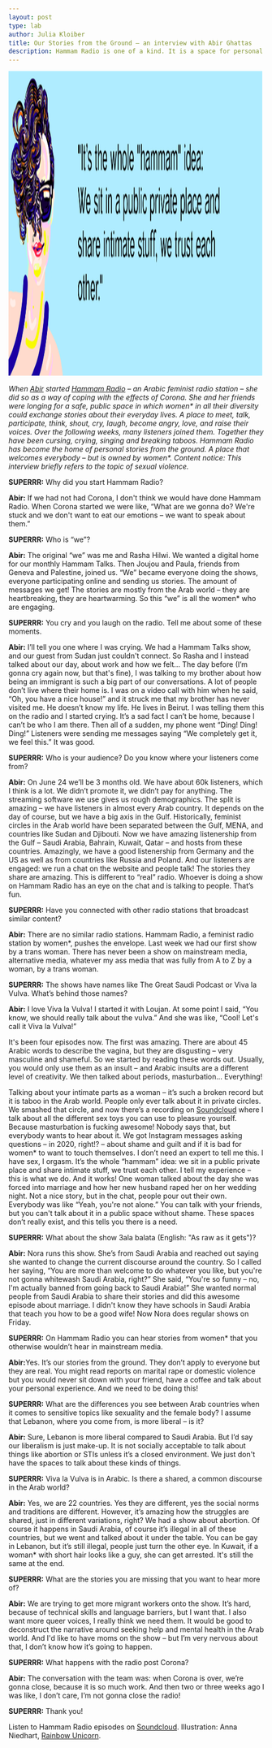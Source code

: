 ```yaml
---
layout: post
type: lab
author: Julia Kloiber
title: Our Stories from the Ground – an interview with Abir Ghattas
description: Hammam Radio is one of a kind. It is a space for personal stories of women* from the Arab world and beyond. 60.000 listeners cry, laugh, think and dream on air. 
---
```


<img src="/assets/img/blog/quoteabir.png" alt="Image with Visual of Abir and Slogan Our Stories from the Ground" width="500" height="600">
<p><em>When <a href="https://twitter.com/AbirGhattas">Abir</a> started <a href="https://yamakan.place/hammamradio/">Hammam Radio</a> – an Arabic feminist radio station – she did so as a way of coping with the effects of Corona. She and her friends were longing for a safe, public space in which women* in all their diversity could exchange stories about their everyday lives. A place to meet, talk, participate, think, shout, cry, laugh, become angry, love, and raise their voices. Over the following weeks, many listeners joined them. Together they have been cursing, crying, singing and breaking taboos. Hammam Radio has become the home of personal stories from the ground. A place that welcomes everybody – but is owned by women*. Content notice: This interview briefly refers to the topic of sexual violence.</em></p>


<p><b>SUPERRR:</b> Why did you start Hammam Radio?</p>
<p><b>Abir:</b> If we had not had Corona, I don't think we would have done Hammam Radio. When Corona started we were like, “What are we gonna do? We're stuck and we don't want to eat our emotions – we want to speak about them.”</p>

<p><b>SUPERRR:</b> Who is “we”?</p>
<p><b>Abir:</b> The original “we” was me and Rasha Hilwi. We wanted a digital home for our monthly Hammam Talks. Then Joujou and Paula, friends from Geneva and Palestine, joined us. “We” became everyone doing the shows, everyone participating online and sending us stories. The amount of messages we get! The stories are mostly from the Arab world – they are heartbreaking, they are heartwarming. So this “we” is all the women* who are engaging.<p>

<p><b>SUPERRR:</b> You cry and you laugh on the radio. Tell me about some of these moments.</p>

<p><b>Abir:</b> I’ll tell you one where I was crying. We had a Hammam Talks show, and our guest from Sudan just couldn't connect. So Rasha and I instead talked about our day, about work and how we felt... The day before (I’m gonna cry again now, but that's fine), I was talking to my brother about how being an immigrant is such a big part of our conversations. A lot of people don’t live where their home is. I was on a video call with him when he said, “Oh, you have a nice house!” and it struck me that my brother has never visited me. He doesn’t know my life. He lives in Beirut. I was telling them this on the radio and I started crying. It’s a sad fact I can’t be home, because I can’t be who I am there. Then all of a sudden, my phone went “Ding! Ding! Ding!” Listeners were sending me messages saying “We completely get it, we feel this.” It was good. </p>

<p><b>SUPERRR:</b> Who is your audience? Do you know where your listeners come from?</p>

<p><b>Abir:</b> On June 24 we’ll be 3 months old. We have about 60k listeners, which I think is a lot. We didn’t promote it, we didn’t pay for anything. The streaming software we use gives us rough demographics. The split is amazing – we have listeners in almost every Arab country. It depends on the day of course, but we have a big axis in the Gulf. Historically, feminist circles in the Arab world have been separated between the Gulf, MENA, and countries like Sudan and Djibouti. Now we have amazing listenership from the Gulf – Saudi Arabia, Bahrain, Kuwait, Qatar – and hosts from these countries. Amazingly, we have a good listenership from Germany and the US as well as from countries like Russia and Poland.
And our listeners are engaged: we run a chat on the website and people talk! The stories they share are amazing. This is different to “real” radio. Whoever is doing a show on Hammam Radio has an eye on the chat and is talking to people. That’s fun.</p>

<p><b>SUPERRR:</b> Have you connected with other radio stations that broadcast similar content?</p>

<p><b>Abir:</b> There are no similar radio stations. Hammam Radio, a feminist radio station by women*, pushes the envelope. Last week we had our first show by a trans woman. There has never been a show on mainstream media, alternative media, whatever my ass media that was fully from A to Z by a woman, by a trans woman.</p>

<p><b>SUPERRR:</b> The shows have names like The Great Saudi Podcast or Viva la Vulva. What’s behind those names?</p>

<p><b>Abir:</b> I love Viva la Vulva! I started it with Loujan. At some point I said, “You know, we should really talk about the vulva.” And she was like, “Cool! Let's call it Viva la Vulva!”</p>
<p>It's been four episodes now. The first was amazing. There are about 45 Arabic words to describe the vagina, but they are disgusting – very masculine and shameful. So we started by reading these words out. Usually, you would only use them as an insult – and Arabic insults are a different level of creativity. We then talked about periods, masturbation... Everything!</p>
<p>Talking about your intimate parts as a woman – it’s such a broken record but it is taboo in the Arab world. People only ever talk about it in private circles. We smashed that circle, and now there’s a recording on <a href="https://soundcloud.com/hammam-radio">Soundcloud</a> where I talk about all the different sex toys you can use to pleasure yourself. Because masturbation is fucking awesome! Nobody says that, but everybody wants to hear about it. We got Instagram messages asking questions – in 2020, right!? – about shame and guilt and if it is bad for women* to want to touch themselves. I don’t need an expert to tell me this. I have sex, I orgasm. It’s the whole “hammam” idea: we sit in a public private place and share intimate stuff, we trust each other. I tell my experience – this is what we do. And it works! One woman talked about the day she was forced into marriage and how her new husband raped her on her wedding night. Not a nice story, but in the chat, people pour out their own. Everybody was like “Yeah, you're not alone.” You can talk with your friends, but you can't talk about it in a public space without shame. These spaces don’t really exist, and this tells you there is a need. </p>

<p><b>SUPERRR:</b> What about the show 3ala balata (English: "As raw as it gets")?</p>

<p><b>Abir:</b> Nora runs this show. She’s from Saudi Arabia and reached out saying she wanted to change the current discourse around the country. So I called her saying, “You are more than welcome to do whatever you like, but you're not gonna whitewash Saudi Arabia, right?” She said, “You're so funny – no, I'm actually banned from going back to Saudi Arabia!”
She wanted normal people from Saudi Arabia to share their stories and did this awesome episode about marriage. I didn't know they have schools in Saudi Arabia that teach you how to be a good wife! Now Nora does regular shows on Friday.</p>

<p><b>SUPERRR:</b> On Hammam Radio you can hear stories from women* that you otherwise wouldn’t hear in mainstream media. </p>
<p><b>Abir:</b>Yes. It’s our stories from the ground. They don’t apply to everyone but they are real. You might read reports on marital rape or domestic violence but you would never sit down with your friend, have a coffee and talk about your personal experience. And we need to be doing this!</p>

<p><b>SUPERRR:</b> What are the differences you see between Arab countries when it comes to sensitive topics like sexuality and the female body? I assume that Lebanon, where you come from, is more liberal – is it?</p>

<p><b>Abir:</b> Sure, Lebanon is more liberal compared to Saudi Arabia. But I’d say our liberalism is just make-up. It is not socially acceptable to talk about things like abortion or STIs unless it’s a closed environment. We just don't have the spaces to talk about these kinds of things.</p>

<p><b>SUPERRR:</b> Viva la Vulva is in Arabic. Is there a shared, a common discourse in the Arab world?</p>

<p><b>Abir:</b> Yes, we are 22 countries. Yes they are different, yes the social norms and traditions are different. However, it’s amazing how the struggles are shared, just in different variations, right? We had a show about abortion. Of course it happens in Saudi Arabia, of course it’s illegal in all of these countries, but we went and talked about it under the table. You can be gay in Lebanon, but it’s still illegal, people just turn the other eye. In Kuwait, if a woman* with short hair looks like a guy, she can get arrested. It's still the same at the end. </p>

<p><b>SUPERRR:</b> What are the stories you are missing that you want to hear more of? </p>

<p><b>Abir:</b> We are trying to get more migrant workers onto the show. It’s hard, because of technical skills and language barriers, but I want that. I also want more queer voices, I really think we need them. It would be good to deconstruct the narrative around seeking help and mental health in the Arab world. And I'd like to have moms on the show – but I’m very nervous about that, I don’t know how it’s going to happen.</p>

<p><b>SUPERRR:</b> What happens with the radio post Corona?</p>

<p><b>Abir:</b> The conversation with the team was: when Corona is over, we’re gonna close, because it is so much work. And then two or three weeks ago I was like, I don’t care, I’m not gonna close the radio!</p>

<p><b>SUPERRR:</b> Thank you!</p>

<p>Listen to Hammam Radio episodes on <a href="https://soundcloud.com/hammam-radio">Soundcloud</a>.
  Illustration: Anna Niedhart, <a href="https://rainbow-unicorn.com/">Rainbow Unicorn</a>.</p>

